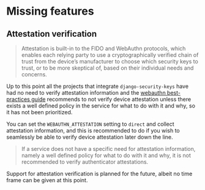 # Missing features

## Attestation verification

> Attestation is built-in to the FIDO and WebAuthn protocols, which enables each relying party to use a cryptographically verified chain of trust from the device’s manufacturer to choose which security keys to trust, or to be more skeptical of, based on their individual needs and concerns.

Up to this point all the projects that integrate `django-security-keys` have had no need to verify attestation information and the [webauthn best-practices guide](https://developers.yubico.com/WebAuthn/WebAuthn_Developer_Guide/Attestation.html) recommends to not verify device attestation unless there exists a well defined policy in the service for what to do with it and why, so it has not been prioritized.

You can set the `WEBAUTHN_ATTESTATION` setting to `direct` and collect attestation information, and this is recommended to do if you wish to seamlessly be able to verify device attestation later down the line.

> If a service does not have a specific need for attestation information, namely a well defined policy for what to do with it and why, it is not recommended to verify authenticator attestations.

Support for attestation verification is planned for the future, albeit no time frame can be given at this point. 

